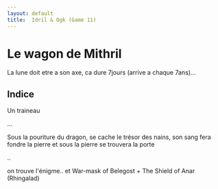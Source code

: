 ```yaml
---
layout: default
title:  Idril & Ogk (Game 11)
---
```


# Le wagon de Mithril
La lune doit etre a son axe, ca dure 7jours (arrive a chaque 7ans)...

## Indice
Un traineau

...

Sous la pouriture du dragon, se cache le trésor des nains, son sang fera fondre la pierre et sous la pierre se trouvera la porte

..

on trouve l'énigme.. et War-mask of Belegost + The Shield of Anar (Rhingalad)
